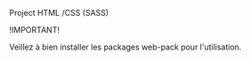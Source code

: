 Project HTML /CSS (SASS)


!IMPORTANT!

Veillez à bien installer les packages web-pack pour l'utilisation.
